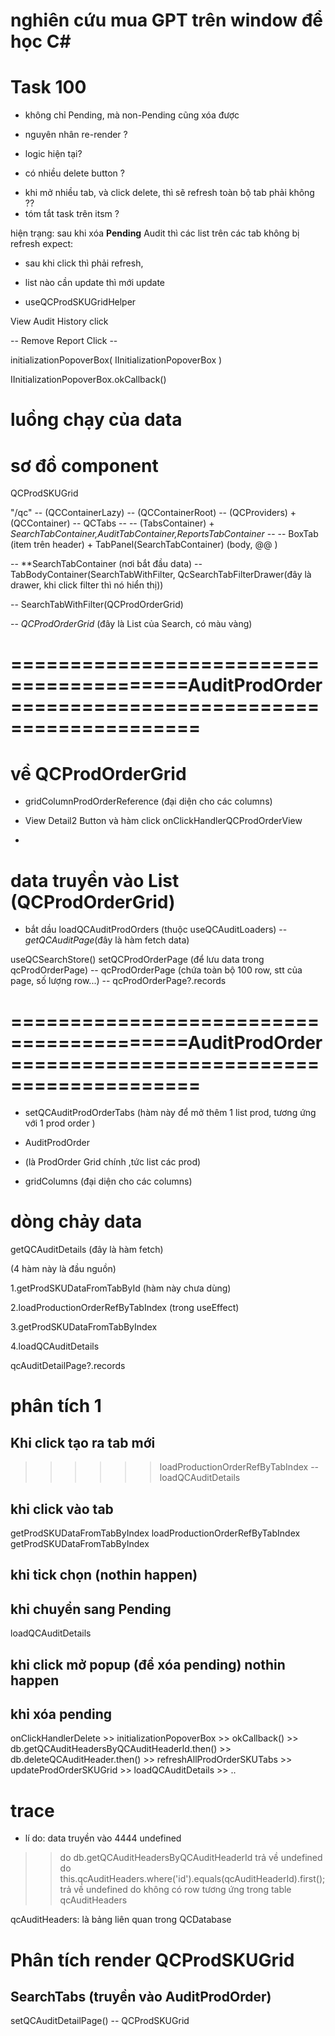 # nghiên cứu mua GPT trên window để học C#

# **Task 100**

- không chỉ Pending, mà non-Pending cũng xóa được

- nguyên nhân re-render ?
- logic hiện tại?
- có nhiều delete button ?

<!-- vậy, có tất cả bao nhiêu ?? -->

- khi mở nhiều tab, và click delete, thì sẽ refresh toàn bộ tab phải không ??
- tóm tắt task trên itsm ?

hiện trạng: sau khi xóa **Pending** Audit thì các list trên các tab không bị refresh
expect:

- sau khi click thì phải refresh,
- list nào cần update thì mới update

- useQCProdSKUGridHelper
<!-- chứa hàm xử lí click View Audit History -->

View Audit History click

<!-- setSkuHistorySelected(params.row.sku);
setPopAnchorEl(event.currentTarget); -->

-- Remove Report Click --

 <!-- onClickHandlerDelete(e, selectedId) -->

initializationPopoverBox( IInitializationPopoverBox )

IInitializationPopoverBox.okCallback()

# **luồng chạy của data**

<!-- - tại tab Search -->

# **sơ đồ component**

QCProdSKUGrid
<!-- (lấy gridColumns từ useQCProdSKUGridHelper) -->

"/qc" -- (QCContainerLazy) -- (QCContainerRoot) -- (QCProviders) + (QCContainer) -- QCTabs --
-- (TabsContainer) + _SearchTabContainer,AuditTabContainer,ReportsTabContainer_ --
-- BoxTab (item trên header) + TabPanel(SearchTabContainer) (body, @@ )

-- \*\*SearchTabContainer (nơi bắt đầu data) -- TabBodyContainer(SearchTabWithFilter, QcSearchTabFilterDrawer(đây là drawer, khi click filter thì nó hiển thị))

-- SearchTabWithFilter(QCProdOrderGrid)

-- _QCProdOrderGrid_ (đây là List của Search, có màu vàng)

<!-- -- ProductOrderReferenceDetail (là right of item) -->

<!-- -- useQCProdOrderGridHelper (nơi data của grid bắt đầu) -->

# =========================================AuditProdOrder==========================================

# **về QCProdOrderGrid**

- gridColumnProdOrderReference (đại diện cho các columns)
 <!-- [
  {
    field: 'id',
    headerName: 'ID',
    width: 100,
  },
  {
    field: 'name',
    headerName: 'Name',
    width: 200,
  },QCProdSKUGrid
  // Các cột khác...
]; -->

- View Detail2 Button và hàm click
  onClickHandlerQCProdOrderView

-

# **data truyền vào List (QCProdOrderGrid)**

- bắt dầu
  loadQCAuditProdOrders (thuộc useQCAuditLoaders) -- _getQCAuditPage_(đây là hàm fetch data)

useQCSearchStore()
setQCProdOrderPage (để lưu data trong qcProdOrderPage)
-- qcProdOrderPage (chứa toàn bộ 100 row, stt của page, số lượng row...)
-- qcProdOrderPage?.records

#  =========================================AuditProdOrder==========================================

- setQCAuditProdOrderTabs (hàm này để mở thêm 1 list prod, tương ứng với 1 prod order )

- AuditProdOrder
-  (là ProdOrder Grid chính ,tức list các prod)

- gridColumns (đại diện cho các columns)

# dòng chảy data

getQCAuditDetails (đây là hàm fetch)

(4 hàm này là đầu nguồn)

1.getProdSKUDataFromTabById (hàm này chưa dùng)

2.loadProductionOrderRefByTabIndex (trong useEffect)

<!-- hàm này chạy, và khi online thì sẽ chạy setQCAuditDetailPage, khi offline thì chạy getProdSKUDataFromTabByIndex -->
<!-- (hàm này chạy khi khởi tạo Grid, và mỗi khi reloadProdSKUGrid thay đổi, và trong code thì reloadProdSKUGrid cũng k thay đổi, tức hàm nfay chỉ chạy khi khởi tạo ) -->
<!-- đã check, và khi thao tác thì hàm này k chạy lại -->

3.getProdSKUDataFromTabByIndex

<!-- mỗi khi click vào tab, thì nó sẽ chạy -->

4.loadQCAuditDetails

<!-- chạy mỗi lần mở click để mở ra 1 order
chạy mỗi khi xóa Pending -->

qcAuditDetailPage?.records

# **phân tích 1**

## Khi click tạo ra tab mới

> > > > > > loadProductionOrderRefByTabIndex -- loadQCAuditDetails

## khi click vào tab

getProdSKUDataFromTabByIndex
loadProductionOrderRefByTabIndex
getProdSKUDataFromTabByIndex

## khi tick chọn (nothin happen)

## khi chuyển sang Pending

loadQCAuditDetails

## khi click mở popup (để xóa pending) nothin happen

## khi xóa pending
onClickHandlerDelete >>
initializationPopoverBox >>
okCallback() >>
db.getQCAuditHeadersByQCAuditHeaderId.then() >>
db.deleteQCAuditHeader.then() >>
refreshAllProdOrderSKUTabs >> updateProdOrderSKUGrid >> loadQCAuditDetails >> ..


# **trace**
- lí do:
data truyền vào 4444 undefined
>> do db.getQCAuditHeadersByQCAuditHeaderId trả về undefined 
>> do this.qcAuditHeaders.where('id').equals(qcAuditHeaderId).first(); trả về undefined
>> do không có row tương ứng trong table qcAuditHeaders

qcAuditHeaders: là bảng liên quan trong QCDatabase


# **Phân tích render QCProdSKUGrid**

SearchTabs (truyền vào AuditProdOrder) 
 --

setQCAuditDetailPage() --
QCProdSKUGrid

<!-- qcAuditDetailPage (chứa data list) -->
